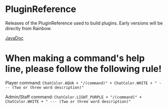 # PluginReference
Releases of the PluginReference used to build plugins. Early versions will be directly from Rainbow.

[JavaDoc](https://ci.codecrafter47.de/job/Rainbow/org.projectrainbow$PluginReference/javadoc/index.html?overview-summary.html)

# When making a command's help line, please follow the following rule!

Player command: `ChatColor.AQUA + "/(command)" + ChatColor.WHITE + " --- (Two or three word description)"`

Admin/Staff command: `ChatColor.LIGHT_PURPLE + "/(command)" + ChatColor.WHITE + " --- (Two or three word description)"`
